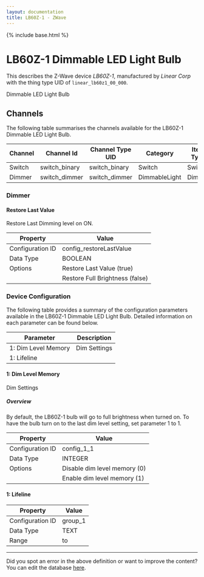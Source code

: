 ```yaml
---
layout: documentation
title: LB60Z-1 - ZWave
---
```


{% include base.html %}

# LB60Z-1 Dimmable LED Light Bulb

This describes the Z-Wave device *LB60Z-1*, manufactured by *Linear Corp* with the thing type UID of ```linear_lb60z1_00_000```. 

Dimmable LED Light Bulb


## Channels
The following table summarises the channels available for the LB60Z-1 Dimmable LED Light Bulb.

| Channel | Channel Id | Channel Type UID | Category | Item Type |
|---------|------------|------------------|----------|-----------|
| Switch | switch_binary | switch_binary | Switch | Switch |
| Dimmer | switch_dimmer | switch_dimmer | DimmableLight | Dimmer |


### Dimmer

#### Restore Last Value

Restore Last Dimming level on ON.


| Property         | Value    |
|------------------|----------|
| Configuration ID | config_restoreLastValue |
| Data Type        | BOOLEAN || Default Value | true |
| Options | Restore Last Value (true) |
|  | Restore Full Brightness (false) |


### Device Configuration
The following table provides a summary of the configuration parameters available in the LB60Z-1 Dimmable LED Light Bulb.
Detailed information on each parameter can be found below.

| Parameter   | Description |
|-------------|-------------|
| 1: Dim Level Memory | Dim Settings |
| 1: Lifeline |  |


#### 1: Dim Level Memory

Dim Settings  


##### Overview 

By default, the LB60Z-1 bulb will go to full brightness when turned on. To have the bulb turn on to the last dim level setting, set parameter 1 to 1.


| Property         | Value    |
|------------------|----------|
| Configuration ID | config_1_1 |
| Data Type        | INTEGER || Default Value | 0 |
| Options | Disable dim level memory (0) |
|  | Enable dim level memory (1) |


#### 1: Lifeline


| Property         | Value    |
|------------------|----------|
| Configuration ID | group_1 |
| Data Type        | TEXT |
| Range |  to  |


---

Did you spot an error in the above definition or want to improve the content?
You can edit the database [here](http://www.cd-jackson.com/index.php/zwave/zwave-device-database/zwave-device-list/devicesummary/8).
